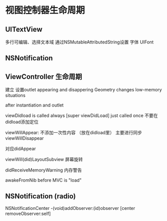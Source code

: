视图控制器生命周期
===============
UITextView
----------
多行可编辑、选择文本域
通过NSMutableAttributedString设置
字体 UIFont

NSNotification
-------------

ViewController 生命周期
------------------
建立
设置outlet
appearing and disappering
Geometry changes
low-memory situations


after instantiation and outlet

viewDidload is called 
always [super viewDidLoad]
just called once 
不要在didload添加定位

viewWillAppear:
不添加一次性内容 （放在didload里）
主要进行同步
viewWillDisappear

对应didAppear

viewWill(did)LayoutSubview
屏幕旋转

didReceiveMemoryWarning
内存警告

awakeFromNib before MVC is "load"



NSNotification (radio)
--------------
NSNotificationCenter
-(void)addObserver:(id)observer
[center removeObserver:self]
